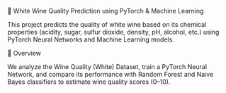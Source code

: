 🍾 White Wine Quality Prediction using PyTorch & Machine Learning

This project predicts the quality of white wine based on its chemical properties (acidity, sugar, sulfur dioxide, density, pH, alcohol, etc.) using PyTorch Neural Networks and Machine Learning models.

🚀 Overview

We analyze the Wine Quality (White) Dataset, train a PyTorch Neural Network, and compare its performance with Random Forest and Naive Bayes classifiers to estimate wine quality scores (0–10).

